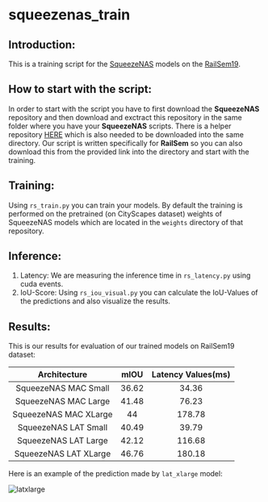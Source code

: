 # squeezenas_train

## Introduction:
This is a training script for the [SqueezeNAS](https://github.com/ashaw596/squeezenas) models
on the [RailSem19](https://wilddash.cc/railsem19).




## How to start with the script:
In order to start with the script you have to first download the **SqueezeNAS** repository and then download and exctract this repository in the same folder where you have your **SqueezeNAS** scripts. There is a helper repository [HERE](https://github.com/themozel/segmentation_models_pytorch.git) which is also needed to be downloaded into the same directory. Our script is written specifically for **RailSem** so you can also download this from the provided link into the directory and start with the training.


## Training:
Using `rs_train.py` you can train your models. By default the training is performed on the pretrained (on CityScapes dataset) weights of SqueezeNAS models which are located in the `weights` directory of that repository.

## Inference:
1. Latency: We are measuring the inference time in `rs_latency.py` using cuda events.
2. IoU-Score: Using `rs_iou_visual.py` you can calculate the IoU-Values of the predictions and also visualize the results.

## Results:
This is our results for evaluation of our trained models on RailSem19 dataset:

|     Architecture      |   mIOU   | Latency Values(ms) |
|    :-------------:    | :------: |  :-------------:   |
| SqueezeNAS MAC Small  |   36.62  |         34.36      |
| SqueezeNAS MAC Large  |   41.48  |         76.23      |
| SqueezeNAS MAC XLarge |   44     |         178.78     |
| SqueezeNAS LAT Small  |   40.49  |         39.79      |
| SqueezeNAS LAT Large  |   42.12  |         116.68     |
| SqueezeNAS LAT XLarge |   46.76  |         180.18     |


Here is an example of the prediction made by `lat_xlarge` model:

![latxlarge](https://user-images.githubusercontent.com/51420625/106444965-baf1d580-647e-11eb-964b-9007fdde710b.png)




















